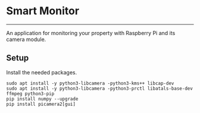 # Smart Monitor
---

An application for monitoring your property with Raspberry Pi and its camera module.

## Setup

Install the needed packages.


```shell
sudo apt install -y python3-libcamera -python3-kms++ libcap-dev
sudo apt install -y python3-libcamera -python3-prctl libatals-base-dev ffmpeg python3-pip
pip install numpy --upgrade
pip install picamera2[gui]
```
